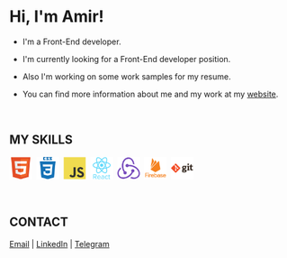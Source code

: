 # Hi, I'm Amir!
- I'm a Front-End developer.

- I'm currently looking for a Front-End developer position.

- Also I'm working on some work samples for my resume.

- You can find more information about me and my work at my <a href="https://amirvalizadeh.netlify.app/" target="_blank">website</a>.

<p></p>&nbsp;

## MY SKILLS
<p>
<img src="https://github.com/devicons/devicon/blob/master/icons/html5/html5-original.svg" title="HTML5" alt="HTML" width="40" height="40"/>&nbsp;
<img src="https://github.com/devicons/devicon/blob/master/icons/css3/css3-plain-wordmark.svg"  title="CSS3" alt="CSS" width="40" height="40"/>&nbsp;
<img src="https://github.com/devicons/devicon/blob/master/icons/javascript/javascript-original.svg" title="JavaScript" alt="JavaScript" width="40" height="40"/>&nbsp;
<img src="https://github.com/devicons/devicon/blob/master/icons/react/react-original-wordmark.svg" title="React" alt="React" width="40" height="40"/>&nbsp;
<img src="https://github.com/devicons/devicon/blob/master/icons/redux/redux-original.svg" title="React" alt="React" width="40" height="40"/>&nbsp;
<img src="https://github.com/devicons/devicon/blob/master/icons/firebase/firebase-plain-wordmark.svg" title="Firebase" alt="Firebase" width="40" height="40"/>&nbsp;
<img src="https://github.com/devicons/devicon/blob/master/icons/git/git-original-wordmark.svg" title="Git" **alt="Git" width="40" height="40"/>&nbsp;
</p>
<p></p>&nbsp;

## CONTACT
<a href="https://amirrr.valizadeh@gmail.com">Email</a> | 
<a href="https:/linkedin.com/in/amirvalizadeh">LinkedIn</a> | 
<a href="https://t.me/v_amirrr">Telegram</a>
